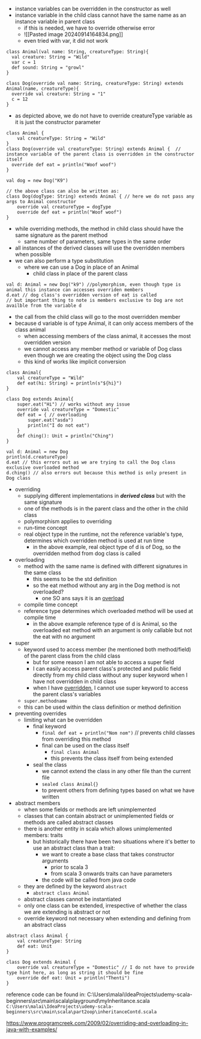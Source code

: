 - instance variables can be overridden in the constructor as well
- instance variable in the child class cannot have the same name as an instance variable in parent class
	- if this is needed, we have to override otherwise error
	- ![[Pasted image 20240914164834.png]]
	- even tried with var, it did not work
```
class Animal(val name: String, creatureType: String){  
  val creature: String = "Wild"  
  var c = 1  
  def sound: String = "growl"  
}  
  
class Dog(override val name: String, creatureType: String) extends Animal(name, creatureType){  
  override val creature: String = "1"  
  c = 12  
}
```
- as depicted above, we do not have to override creatureType variable as it is just the constructor parameter

```
class Animal {
	val creatureType: String = "Wild"
}
class Dog(override val creatureType: String) extends Animal {  // instance variable of the parent class is overridden in the constructor itself
  override def eat = println("Woof woof")  
}
  
val dog = new Dog("K9")

// the above class can also be written as:
class Dog(dogType: String) extends Animal { // here we do not pass any args to Animal constructor
	override val creatureType = dogType
	override def eat = println("Woof woof")
}
```

- while overriding methods, the method in child class should have the same signature as the parent method
	- same number of parameters, same types in the same order
- all instances of the derived classes will use the overridden members when possible
- we can also perform a type substitution
	- where we can use a Dog in place of an Animal
		- child class in place of the parent class
```
val d: Animal = new Dog("k9") //polymorphism, even though type is animal this instance can accesses overriden members
d.eat // dog class's overridden version of eat is called
// but important thing to note is members exclusive to Dog are not availble from the variable d
```
- the call from the child class will go to the most overridden member
- because d variable is of type Animal, it can only access members of the class animal
	- when accessing members of the class animal, it accesses the most overridden version
	- we cannot access any member method or variable of Dog class even though we are creating the object using the Dog class
	- this kind of works like implicit conversion
```
class Animal{
	val creatureType = "Wild"
	def eat(hi: String) = println(s"${hi}")
}

class Dog extends Animal{
	super.eat("Hi") // works without any issue
	override val creatureType = "Domestic"
	def eat = { // overloading
		super.eat("asda")
		println("I do not eat")
	}
	def ching(): Unit = println("Ching")
}

val d: Animal = new Dog
println(d.creatureType)
d.eat // this errors out as we are trying to call the Dog class exclusive overloaded method
d.ching() // also errors out because this method is only present in Dog class
```


- overriding
	- supplying different implementations in ***derived class*** but with the same signature
	- one of the methods is in the parent class and the other in the child class
	- polymorphism applies to overriding
	- run-time concept
	- real object type in the runtime, not the reference variable's type, determines which overridden method is used at run time
		- in the above example, real object type of d is of Dog, so the overridden method from dog class is called
- overloading
	- method with the same name is defined with different signatures in the same class
		- this seems to be the std definition
		- so the eat method without any arg in the Dog method is not overloaded? 
			- one SO ans says it is an [overload](https://stackoverflow.com/questions/15291400/is-this-overloading-methods-with-same-name-in-different-classes-and-different-s)
	- compile time concept
	- reference type determines which overloaded method will be used at compile time
		- in the above example reference type of d is Animal, so the overloaded eat method with an argument is only callable but not the eat with no argument
- super
	- keyword used to access member (he mentioned both method/field) of the parent class from the child class
		- but for some reason I am not able to access a super field
		- I can easily access parent class's protected and public field directly from my child class without any super keyword when I have not overridden in child class
		- when I have [overridden](https://stackoverflow.com/questions/39309321/overriding-vals-in-scala), I cannot use super keyword to access the parent class's variables
	- `super.methodname`
	- this can be used within the class definition or method definition
- preventing overrides
	- limiting what can be overridden
		- final keyword
			- `final def eat = println("Nom nom")` // prevents child classes from overriding this method
			- final can be used on the class itself
				- `final class Animal`
				- this prevents the class itself from being extended
		- seal the class
			- we cannot extend the class in any other file than the current file
			- `sealed class Animal{}`
			- to prevent others from defining types based on what we have written
- abstract members
	- when some fields or methods are left unimplemented
	- classes that can contain abstract or unimplemented fields or methods are called abstract classes
	- there is another entity in scala which allows unimplemented members: traits
		- but historically  there have been two situations where it's better to use an abstract class than a trait:
			- we want to create a base class that takes constructor arguments
				- prior to scala 3
				- from scala 3 onwards traits can have parameters
			- the code will be called from java code
	- they are defined by the keyword `abstract`
		- `abstract class Animal`
	- abstract classes cannot be instantiated
	- only one class can be extended, irrespective of whether the class we are extending is abstract or not
	- override keyword not necessary when extending and defining from an abstract class
```
abstract class Animal {
	val creatureType: String
	def eat: Unit
}

class Dog extends Animal {
	override val creatureType = "Domestic" // I do not have to provide type hint here, as long as string it should be fine
	override def eat: Unit = println("Thenti")
}
```
reference code can be found in:
C:\\Users\\malai\\IdeaProjects\\udemy-scala-beginners\\src\\main\\scala\\playground\\myInheritance.scala
`C:\Users\malai\IdeaProjects\udemy-scala-beginners\src\main\scala\part2oop\inheritanceContd.scala`


https://www.programcreek.com/2009/02/overriding-and-overloading-in-java-with-examples/